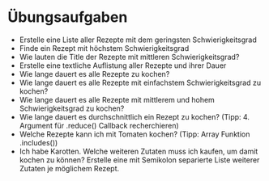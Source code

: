 # Übungsaufgaben

- Erstelle eine Liste aller Rezepte mit dem geringsten Schwierigkeitsgrad
- Finde ein Rezept mit höchstem Schwierigkeitsgrad
- Wie lauten die Title der Rezepte mit mittleren Schwierigkeitsgrad?
- Erstelle eine textliche Auflistung aller Rezepte und ihrer Dauer
- Wie lange dauert es alle Rezepte zu kochen?
- Wie lange dauert es alle Rezepte mit einfachstem Schwierigkeitsgrad zu kochen?
- Wie lange dauert es alle Rezepte mit mittlerem und hohem Schwierigkeitsgrad zu kochen?
- Wie lange dauert es durchschnittlich ein Rezept zu kochen? (Tipp: 4. Argument für .reduce() Callback recherchieren)
- Welche Rezepte kann ich mit Tomaten kochen? (Tipp: Array Funktion .includes())
- Ich habe Karotten. Welche weiteren Zutaten muss ich kaufen, um damit kochen zu können? Erstelle eine mit Semikolon separierte Liste weiterer Zutaten je möglichem Rezept.
